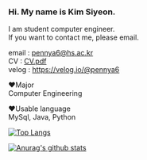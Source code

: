 

### Hi. My name is Kim Siyeon.  
I am student computer engineer.   
If you want to contact me, please email.

email : pennya6@hs.ac.kr  
CV : [CV.pdf](https://github.com/pennya6/pennya6/files/8560245/CV.pdf)  
velog : https://velog.io/@pennya6


:heart:Major\
Computer Engineering

:heart:Usable language\
MySql, Java, Python

[![Top Langs](https://github-readme-stats.vercel.app/api/top-langs/?username=pennya6&langs_count=5)](https://github.com/anuraghazra/github-readme-stats)


[![Anurag's github stats](https://github-readme-stats.vercel.app/api?username=pennya6)](https://github.com/anuraghazra/github-readme-stats)
